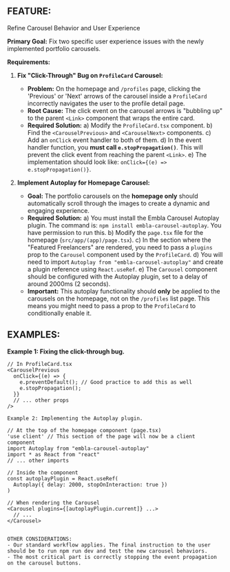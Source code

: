 ## FEATURE:
Refine Carousel Behavior and User Experience

**Primary Goal:** Fix two specific user experience issues with the newly implemented portfolio carousels.

**Requirements:**

1.  **Fix "Click-Through" Bug on `ProfileCard` Carousel:**
    - **Problem:** On the homepage and `/profiles` page, clicking the 'Previous' or 'Next' arrows of the carousel inside a `ProfileCard` incorrectly navigates the user to the profile detail page.
    - **Root Cause:** The click event on the carousel arrows is "bubbling up" to the parent `<Link>` component that wraps the entire card.
    - **Required Solution:**
        a) Modify the `ProfileCard.tsx` component.
        b) Find the `<CarouselPrevious>` and `<CarouselNext>` components.
        c) Add an `onClick` event handler to both of them.
        d) In the event handler function, you **must call `e.stopPropagation()`**. This will prevent the click event from reaching the parent `<Link>`.
        e) The implementation should look like: `onClick={(e) => e.stopPropagation()}`.

2.  **Implement Autoplay for Homepage Carousel:**
    - **Goal:** The portfolio carousels on the **homepage only** should automatically scroll through the images to create a dynamic and engaging experience.
    - **Required Solution:**
        a) You must install the Embla Carousel Autoplay plugin. The command is: `npm install embla-carousel-autoplay`. You have permission to run this.
        b) Modify the `page.tsx` file for the homepage (`src/app/(app)/page.tsx`).
        c) In the section where the "Featured Freelancers" are rendered, you need to pass a `plugins` prop to the `Carousel` component used by the `ProfileCard`.
        d) You will need to import `Autoplay from "embla-carousel-autoplay"` and create a plugin reference using `React.useRef`.
        e) The `Carousel` component should be configured with the Autoplay plugin, set to a delay of around 2000ms (2 seconds).
    - **Important:** This autoplay functionality should **only** be applied to the carousels on the homepage, not on the `/profiles` list page. This means you might need to pass a prop to the `ProfileCard` to conditionally enable it.

## EXAMPLES:
**Example 1: Fixing the click-through bug.**
```tsx
// In ProfileCard.tsx
<CarouselPrevious
  onClick={(e) => {
    e.preventDefault(); // Good practice to add this as well
    e.stopPropagation();
  }}
  // ... other props
/>

Example 2: Implementing the Autoplay plugin.

// At the top of the homepage component (page.tsx)
'use client' // This section of the page will now be a client component
import Autoplay from "embla-carousel-autoplay"
import * as React from "react"
// ... other imports

// Inside the component
const autoplayPlugin = React.useRef(
  Autoplay({ delay: 2000, stopOnInteraction: true })
)

// When rendering the Carousel
<Carousel plugins={[autoplayPlugin.current]} ...>
  // ...
</Carousel>


OTHER CONSIDERATIONS:
- Our standard workflow applies. The final instruction to the user should be to run npm run dev and test the new carousel behaviors.
- The most critical part is correctly stopping the event propagation on the carousel buttons.